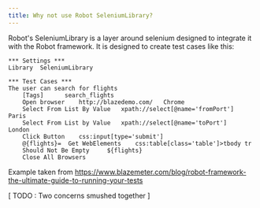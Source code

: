 ```yaml
---
title: Why not use Robot SeleniumLibrary?
---
```


Robot's SeleniumLibrary is a layer around selenium designed to integrate it
with the Robot framework. It is designed to create test cases like this:

```
*** Settings ***
Library  SeleniumLibrary

*** Test Cases ***
The user can search for flights
    [Tags]	    search_flights
    Open browser    http://blazedemo.com/   Chrome
    Select From List By Value   xpath://select[@name='fromPort']  Paris
    Select From List by Value   xpath://select[@name='toPort']    London
    Click Button    css:input[type='submit']
    @{flights}=  Get WebElements    css:table[class='table']>tbody tr
    Should Not Be Empty     ${flights}
    Close All Browsers

```

Example taken from https://www.blazemeter.com/blog/robot-framework-the-ultimate-guide-to-running-your-tests

[ TODO : Two concerns smushed together ]

